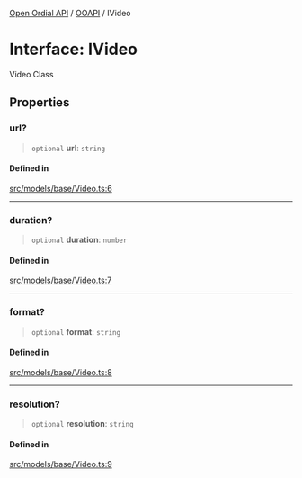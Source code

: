 [Open Ordial API](../../README.md) / [OOAPI](../README.md) / IVideo

# Interface: IVideo

Video Class

## Properties

### url?

> `optional` **url**: `string`

#### Defined in

[src/models/base/Video.ts:6](https://github.com/open-ordinal/open-ordinal-api/blob/70e118e56492403aed907a3616034144dfc18228/src/models/base/Video.ts#L6)

***

### duration?

> `optional` **duration**: `number`

#### Defined in

[src/models/base/Video.ts:7](https://github.com/open-ordinal/open-ordinal-api/blob/70e118e56492403aed907a3616034144dfc18228/src/models/base/Video.ts#L7)

***

### format?

> `optional` **format**: `string`

#### Defined in

[src/models/base/Video.ts:8](https://github.com/open-ordinal/open-ordinal-api/blob/70e118e56492403aed907a3616034144dfc18228/src/models/base/Video.ts#L8)

***

### resolution?

> `optional` **resolution**: `string`

#### Defined in

[src/models/base/Video.ts:9](https://github.com/open-ordinal/open-ordinal-api/blob/70e118e56492403aed907a3616034144dfc18228/src/models/base/Video.ts#L9)
